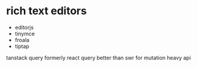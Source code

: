
# rich text editors
- editorjs
- tinymce
- froala
- tiptap

tanstack query formerly react query
better than swr for mutation heavy api
